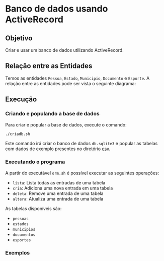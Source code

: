 # Banco de dados usando ActiveRecord

## Objetivo

Criar e usar um banco de dados utilizando ActiveRecord.

## Relação entre as Entidades

Temos as entidades `Pessoa`, `Estado`, `Municipio`, `Documento` e `Esporte`.
A relação entre as entidades pode ser vista o seguinte diagrama:


## Execução

### Criando e populando a base de dados

Para criar e popular a base de dados, execute o comando:

```bash
./criadb.sh
```

Este comando irá criar o banco de dados `db.sqlite3` e popular as tabelas com dados de exemplo presentes no diretório [csv](./csv/).

### Executando o programa

A partir do executável `orm.sh` é possível executar as seguintes operações:

- `lista`: Lista todas as entradas de uma tabela
- `cria`: Adiciona uma nova entrada em uma tabela
- `deleta`: Remove uma entrada de uma tabela
- `altera`: Atualiza uma entrada de uma tabela

As tabelas disponíveis são:

- `pessoas`
- `estados`
- `municipios`
- `documentos`
- `esportes`



### Exemplos